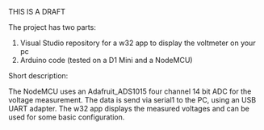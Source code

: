 THIS IS A DRAFT

The project has two parts: 

1. Visual Studio repository for a w32 app to display the voltmeter on your pc
2. Arduino code (tested on a D1 Mini and a NodeMCU)

Short description: 

The NodeMCU uses an Adafruit_ADS1015 four channel 14 bit ADC for the voltage measurement. The data is send via serial1 to the PC, using an USB UART adapter. 
The w32 app displays the measured voltages and can be used for some basic configuration.
